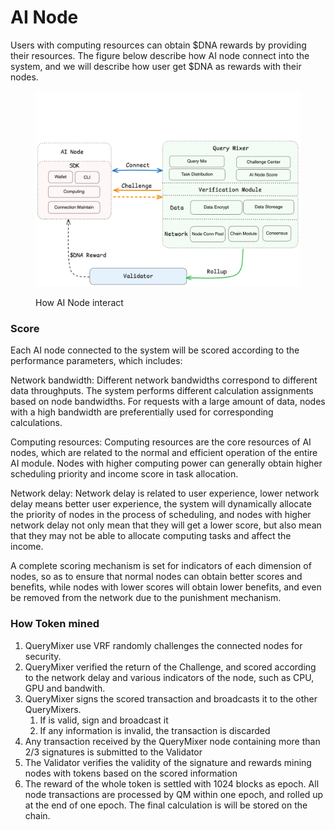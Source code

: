 # AI Node

Users with computing resources can obtain $DNA rewards by providing their resources. The figure below describe how AI node connect into the system, and we will describe how user get $DNA as rewards with their nodes.

<figure><img src="../../.gitbook/assets/AI node miner.png" alt=""><figcaption><p>How AI Node interact</p></figcaption></figure>

### Score

Each AI node connected to the system will be scored according to the performance parameters, which includes:

Network bandwidth: Different network bandwidths correspond to different data throughputs. The system performs different calculation assignments based on node bandwidths. For requests with a large amount of data, nodes with a high bandwidth are preferentially used for corresponding calculations.

Computing resources: Computing resources are the core resources of AI nodes, which are related to the normal and efficient operation of the entire AI module. Nodes with higher computing power can generally obtain higher scheduling priority and income score in task allocation.

Network delay: Network delay is related to user experience, lower network delay means better user experience, the system will dynamically allocate the priority of nodes in the process of scheduling, and nodes with higher network delay not only mean that they will get a lower score, but also mean that they may not be able to allocate computing tasks and affect the income.

A complete scoring mechanism is set for indicators of each dimension of nodes, so as to ensure that normal nodes can obtain better scores and benefits, while nodes with lower scores will obtain lower benefits, and even be removed from the network due to the punishment mechanism.

### How Token mined

1. QueryMixer use VRF randomly challenges the connected nodes for security.
2. QueryMixer verified the return of the Challenge, and scored according to the network delay and various indicators of the node, such as CPU, GPU and bandwith.
3. QueryMixer signs the scored transaction and broadcasts it to the other QueryMixers.
   1. If is valid, sign and broadcast it
   2. If any information is invalid, the transaction is discarded
4. Any transaction received by the QueryMixer node containing more than 2/3 signatures is submitted to the Validator
5. The Validator verifies the validity of the signature and rewards mining nodes with tokens based on the scored information
6. The reward of the whole token is settled with 1024 blocks as epoch. All node transactions are processed by QM within one epoch, and rolled up at the end of one epoch. The final calculation is will be stored on the chain.
